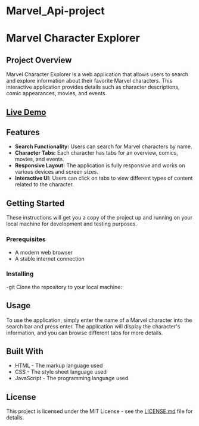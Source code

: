 # Marvel_Api-project
# Marvel Character Explorer

## Project Overview

Marvel Character Explorer is a web application that allows users to search and explore information about their favorite Marvel characters. This interactive application provides details such as character descriptions, comic appearances, movies, and events.
## [Live Demo](https://tanyaa-a.github.io/)

## Features

- **Search Functionality:** Users can search for Marvel characters by name.
- **Character Tabs:** Each character has tabs for an overview, comics, movies, and events.
- **Responsive Layout:** The application is fully responsive and works on various devices and screen sizes.
- **Interactive UI:** Users can click on tabs to view different types of content related to the character.

## Getting Started

These instructions will get you a copy of the project up and running on your local machine for development and testing purposes.

### Prerequisites

- A modern web browser
- A stable internet connection

### Installing

-git Clone the repository to your local machine:
   

## Usage

To use the application, simply enter the name of a Marvel character into the search bar and press enter. The application will display the character's information, and you can browse different tabs for more details.

## Built With

- HTML - The markup language used
- CSS - The style sheet language used
- JavaScript - The programming language used


## License

This project is licensed under the MIT License - see the [LICENSE.md](LICENSE.md) file for details.


